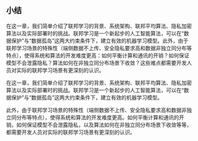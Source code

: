 ## 小结

在这一章，我们简单介绍了联邦学习的背景、系统架构、联邦平均算法、隐私加密算法以及实际部署时的挑战。联邦学习是一个新起步的人工智能算法，可以在“数据保护”与“数据孤岛”这两大约束条件下，建立有效的机器学习模型。此外，由于联邦学习场景的特殊性（端侧数据不上传、安全隐私要求高和数据非独立同分布等特点），使得系统和算法的开发难度更高：如何平衡计算和通讯的开销？如何保证模型不会泄露隐私？算法如何在非独立同分布场景下收敛？这些难点都需要开发人员对实际的联邦学习场景有更深刻的认识。

在这一章，我们简单介绍了联邦学习的背景、系统架构、联邦平均算法、隐私加密算法以及实际部署时的挑战。联邦学习是一个新起步的人工智能算法，可以在“数据保护”与“数据孤岛”这两大约束条件下，建立有效的机器学习模型。

此外，由于联邦学习场景的特殊性（端侧数据不上传、安全隐私要求高和数据非独立同分布等特点），使得系统和算法的开发难度更高。如何平衡计算和通讯的开销，如何保证模型不会泄露隐私，以及算法如何在非独立同分布场景下收敛等等，都需要开发人员对实际的联邦学习场景有更深刻的认识。
